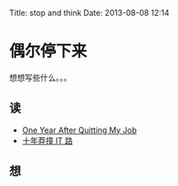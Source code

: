 Title: stop and think
Date: 2013-08-08 12:14

# 偶尔停下来

想想写些什么。。。

## 读

*  [One Year After Quitting My Job](http://nathanbarry.com/2012-year-quitting-job/)
*  [十年莽撞 IT 路](http://dbanotes.net/mylife/ten_years_it_road.html)


## 想

